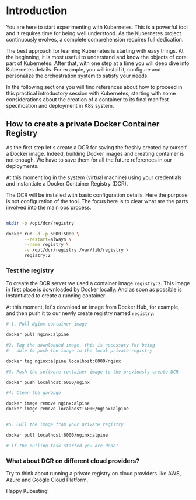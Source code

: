 # Introduction

You are here to start experimenting with Kubernetes. This is
a powerful tool and it requires time for being well understood.
As the Kubernetes project continuously evolves, a complete comprehension
requires full dedication.

The best approach for learning Kubernetes is starting with easy things.
At the beginning, it is most useful to understand and know the objects of
core part of Kubernetes. After that, with one step at a time you will deep dive
into Kubernetes details. For example, you will install it, configure and
personalize the orchestration system to satisfy your needs.

In the following sections you will find references about how to proceed
in this practical introductory session with Kubernetes; starting with
some considerations about the creation of a container to its final
manifest specification and deployment in K8s system.

## How to create a private Docker Container Registry

As the first step let's create a DCR for saving the
freshly created by ourself a Docker image. Indeed, building Docker
images and creating container is not enough. We have to save them
for all the future references in our deployments.

At this moment log in the system (virtual machine) using your
credentials and instantiate a Docker Container Registry (DCR).

The DCR will be installed with basic configuration details.
Here the purpose is not configuration of the tool. The focus here
is to clear what are the parts involved into the main ops process.

```bash

mkdir -p /opt/dcr/registry

docker run -d -p 6000:5000 \
       --restart=always \
       --name registry \
       -v /opt/dcr/registry:/var/lib/registry \
       registry:2

```

### Test the registry

To create the DCR server we used a container image `registry:2`.
This image in first place is downloaded by Docker locally. And as
soon as possible is instantiated to create a running container.

At this moment, let's download an image from Docker Hub, for example,
and then push it to our newly create registry named `registry`.

```bash
# 1. Pull Nginx container image

docker pull nginx:alpine

#2. Tag the downloaded image, this is necessary for being
#   able to push the image to the local private registry

docker tag nginx:alpine localhost:6000/nginx

#3. Push the software container image to the previously create DCR

docker push localhost:6000/nginx

#4. Clean the garbage

docker image remove nginx:alpine
docker image remove localhost:6000/nginx:alpine


#5. Pull the image from your private registry

docker pull localhost:6000/nginx:alpine

# If the pulling task started you are done!

```

### What about DCR on different cloud providers?

Try to think about running a private registry on cloud
providers like AWS, Azure and Google Cloud Platform.

Happy Kubesting!
